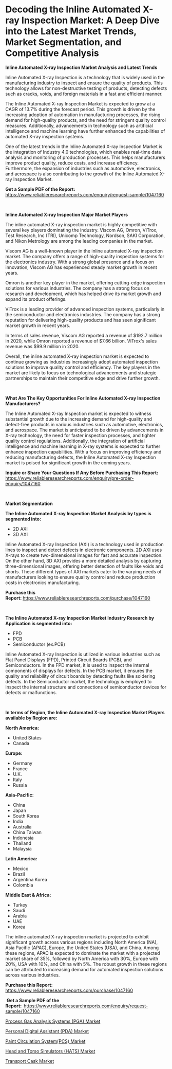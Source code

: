 <p><h1>Decoding the Inline Automated X-ray Inspection Market: A Deep Dive into the Latest Market Trends, Market Segmentation, and Competitive Analysis</h1></p><p><strong>Inline Automated X-ray Inspection Market Analysis and Latest Trends</strong></p>
<p><p>Inline Automated X-ray Inspection is a technology that is widely used in the manufacturing industry to inspect and ensure the quality of products. This technology allows for non-destructive testing of products, detecting defects such as cracks, voids, and foreign materials in a fast and efficient manner.</p><p>The Inline Automated X-ray Inspection Market is expected to grow at a CAGR of 13.7% during the forecast period. This growth is driven by the increasing adoption of automation in manufacturing processes, the rising demand for high-quality products, and the need for stringent quality control measures. Additionally, advancements in technology such as artificial intelligence and machine learning have further enhanced the capabilities of automated X-ray inspection systems.</p><p>One of the latest trends in the Inline Automated X-ray Inspection Market is the integration of Industry 4.0 technologies, which enables real-time data analysis and monitoring of production processes. This helps manufacturers improve product quality, reduce costs, and increase efficiency. Furthermore, the expansion of industries such as automotive, electronics, and aerospace is also contributing to the growth of the Inline Automated X-ray Inspection Market.</p></p>
<p><strong>Get a Sample PDF of the Report:&nbsp;</strong> <a href="https://www.reliableresearchreports.com/enquiry/request-sample/1047160">https://www.reliableresearchreports.com/enquiry/request-sample/1047160</a></p>
<p>&nbsp;</p>
<p><strong>Inline Automated X-ray Inspection Major Market Players</strong></p>
<p><p>The inline automated X-ray inspection market is highly competitive with several key players dominating the industry. Viscom AG, Omron, ViTrox, Test Research, Inc (TRI), Unicomp Technology, Nordson, SAKI Corporation, and Nikon Metrology are among the leading companies in the market.</p><p>Viscom AG is a well-known player in the inline automated X-ray inspection market. The company offers a range of high-quality inspection systems for the electronics industry. With a strong global presence and a focus on innovation, Viscom AG has experienced steady market growth in recent years.</p><p>Omron is another key player in the market, offering cutting-edge inspection solutions for various industries. The company has a strong focus on research and development, which has helped drive its market growth and expand its product offerings.</p><p>ViTrox is a leading provider of advanced inspection systems, particularly in the semiconductor and electronics industries. The company has a strong reputation for delivering high-quality products and has seen significant market growth in recent years.</p><p>In terms of sales revenue, Viscom AG reported a revenue of $192.7 million in 2020, while Omron reported a revenue of $7.66 billion. ViTrox's sales revenue was $99.9 million in 2020.</p><p>Overall, the inline automated X-ray inspection market is expected to continue growing as industries increasingly adopt automated inspection solutions to improve quality control and efficiency. The key players in the market are likely to focus on technological advancements and strategic partnerships to maintain their competitive edge and drive further growth.</p></p>
<p>&nbsp;</p>
<p><strong>What Are The Key Opportunities For Inline Automated X-ray Inspection Manufacturers?</strong></p>
<p><p>The Inline Automated X-ray Inspection market is expected to witness substantial growth due to the increasing demand for high-quality and defect-free products in various industries such as automotive, electronics, and aerospace. The market is anticipated to be driven by advancements in X-ray technology, the need for faster inspection processes, and tighter quality control regulations. Additionally, the integration of artificial intelligence and machine learning in X-ray systems is expected to further enhance inspection capabilities. With a focus on improving efficiency and reducing manufacturing defects, the Inline Automated X-ray Inspection market is poised for significant growth in the coming years.</p></p>
<p><strong>Inquire or Share Your Questions If Any Before Purchasing This Report:</strong> <a href="https://www.reliableresearchreports.com/enquiry/pre-order-enquiry/1047160">https://www.reliableresearchreports.com/enquiry/pre-order-enquiry/1047160</a></p>
<p>&nbsp;</p>
<p><strong>Market Segmentation</strong></p>
<p><strong>The Inline Automated X-ray Inspection Market Analysis by types is segmented into:</strong></p>
<p><ul><li>2D AXI</li><li>3D AXI</li></ul></p>
<p><p>Inline Automated X-ray Inspection (AXI) is a technology used in production lines to inspect and detect defects in electronic components. 2D AXI uses X-rays to create two-dimensional images for fast and accurate inspection. On the other hand, 3D AXI provides a more detailed analysis by capturing three-dimensional images, offering better detection of faults like voids and shorts. These different types of AXI markets cater to the varying needs of manufacturers looking to ensure quality control and reduce production costs in electronics manufacturing.</p></p>
<p><strong>Purchase this Report:&nbsp;</strong><a href="https://www.reliableresearchreports.com/purchase/1047160">https://www.reliableresearchreports.com/purchase/1047160</a></p>
<p>&nbsp;</p>
<p><strong>The Inline Automated X-ray Inspection Market Industry Research by Application is segmented into:</strong></p>
<p><ul><li>FPD</li><li>PCB</li><li>Semiconductor (ex.PCB)</li></ul></p>
<p><p>Inline Automated X-ray Inspection is utilized in various industries such as Flat Panel Displays (FPD), Printed Circuit Boards (PCB), and Semiconductors. In the FPD market, it is used to inspect the internal components of displays for defects. In the PCB market, it ensures the quality and reliability of circuit boards by detecting faults like soldering defects. In the Semiconductor market, the technology is employed to inspect the internal structure and connections of semiconductor devices for defects or malfunctions.</p></p>
<p>&nbsp;</p>
<p><strong>In terms of Region, the Inline Automated X-ray Inspection Market Players available by Region are:</strong></p>
<p>
    <p> <strong> North America: </strong>
        <ul>
            <li>United States</li>
            <li>Canada</li>
        </ul>
        </p> 
    <p> <strong> Europe: </strong>
        <ul>
            <li>Germany</li>
            <li>France</li>
            <li>U.K.</li>
            <li>Italy</li>
            <li>Russia</li>
        </ul>
        </p> 
    <p> <strong> Asia-Pacific: </strong>
        <ul>
            <li>China</li>
            <li>Japan</li>
            <li>South Korea</li>
            <li>India</li>
            <li>Australia</li>
            <li>China Taiwan</li>
            <li>Indonesia</li>
            <li>Thailand</li>
            <li>Malaysia</li>
        </ul>
        </p> 
    <p> <strong> Latin America: </strong>
        <ul>
            <li>Mexico</li>
            <li>Brazil</li>
            <li>Argentina Korea</li>
            <li>Colombia</li>
        </ul>
        </p> 
    <p> <strong> Middle East & Africa: </strong>
        <ul>
            <li>Turkey</li>
            <li>Saudi</li>
            <li>Arabia</li>
            <li>UAE</li>
            <li>Korea</li>
        </ul>
    </p>
    </p>
<p><p>The inline automated X-ray inspection market is projected to exhibit significant growth across various regions including North America (NA), Asia Pacific (APAC), Europe, the United States (USA), and China. Among these regions, APAC is expected to dominate the market with a projected market share of 35%, followed by North America with 30%, Europe with 20%, USA with 10%, and China with 5%. The robust growth in these regions can be attributed to increasing demand for automated inspection solutions across various industries.</p></p>
<p><strong>Purchase this Report: </strong><a href="https://www.reliableresearchreports.com/purchase/1047160">https://www.reliableresearchreports.com/purchase/1047160</a></p>
<p>&nbsp;<strong>Get a Sample PDF of the Report:&nbsp;&nbsp;</strong><a href="https://www.reliableresearchreports.com/enquiry/request-sample/1047160">https://www.reliableresearchreports.com/enquiry/request-sample/1047160</a></p>
<p><strong></strong></p>
<p><p><a href="https://medium.com/@thelmapurdy1930/process-gas-analysis-systems-pga-market-size-reveals-the-best-marketing-channels-in-global-541dbaedd7c2">Process Gas Analysis Systems (PGA) Market</a></p><p><a href="https://medium.com/@thelmapurdy1930/personal-digital-assistant-pda-market-size-cagr-trends-2024-2030-c90998374caf">Personal Digital Assistant (PDA) Market</a></p><p><a href="https://medium.com/@thelmapurdy1930/paint-circulation-system-pcs-market-insights-into-market-cagr-market-trends-and-growth-6c2f22a5cb18">Paint Circulation System(PCS) Market</a></p><p><a href="https://medium.com/@thelmapurdy1930/head-and-torso-simulators-hats-market-size-market-outlook-and-market-forecast-2024-to-2031-9bfb50ad681b">Head and Torso Simulators (HATS) Market</a></p><p><a href="https://medium.com/@thelmapurdy1930/transport-cask-market-share-evolution-and-market-growth-trends-2024-2031-5f163a6c5ac0">Transport Cask Market</a></p></p>